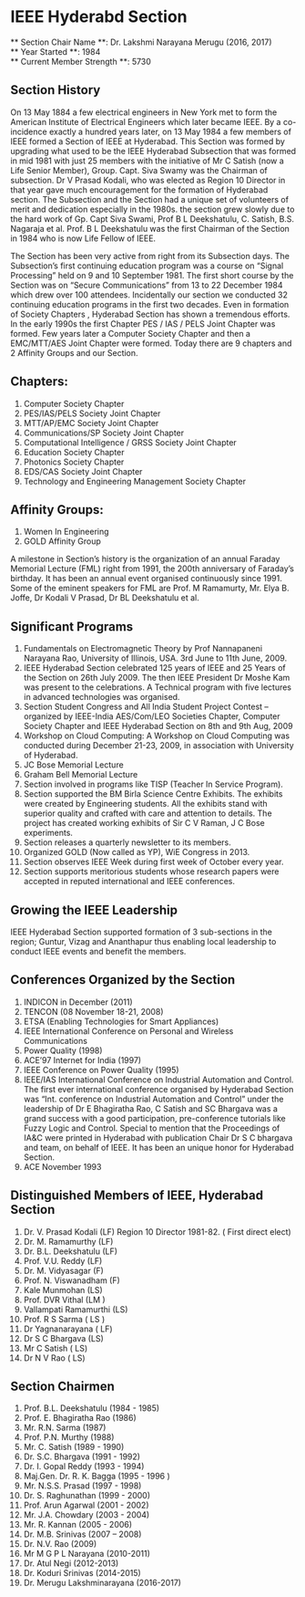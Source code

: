 # IEEE Hyderabd Section 

** Section Chair Name **: Dr. Lakshmi Narayana Merugu (2016, 2017)  
** Year Started **: 1984  
** Current Member Strength **: 5730  

## Section History

On 13 May 1884 a few electrical engineers in New York met to form the American Institute of
Electrical Engineers which later became IEEE. By a co-incidence exactly a hundred years later,
on 13 May 1984 a few members of IEEE formed a Section of IEEE at Hyderabad. This Section
was formed by upgrading what used to be the IEEE Hyderabad Subsection that was formed in
mid 1981 with just 25 members with the initiative of Mr C Satish (now a Life Senior Member),
Group. Capt. Siva Swamy was the Chairman of subsection. Dr V Prasad Kodali, who was elected
as Region 10 Director in that year gave much encouragement for the formation of Hyderabad
section. The Subsection and the Section had a unique set of volunteers of merit and dedication
especially in the 1980s. the section grew slowly due to the hard work of Gp. Capt Siva Swami,
Prof B L Deekshatulu, C. Satish, B.S. Nagaraja et al. Prof. B L Deekshatulu was the first
Chairman of the Section in 1984 who is now Life Fellow of IEEE.

The Section has been very active from right from its Subsection days. The Subsection’s first
continuing education program was a course on “Signal Processing” held on 9 and 10 September
1981. The first short course by the Section was on “Secure Communications” from 13 to 22
December 1984 which drew over 100 attendees. Incidentally our section we conducted 32
continuing education programs in the first two decades. Even in formation of Society Chapters ,
Hyderabad Section has shown a tremendous efforts. In the early 1990s the first Chapter PES /
IAS / PELS Joint Chapter was formed. Few years later a Computer Society Chapter and then a
EMC/MTT/AES Joint Chapter were formed.
Today there are 9 chapters and 2 Affinity Groups and our Section.

## Chapters:
1. Computer Society Chapter
2. PES/IAS/PELS Society Joint Chapter
3. MTT/AP/EMC Society Joint Chapter
4. Communications/SP Society Joint Chapter
5. Computational Intelligence / GRSS Society Joint Chapter
6. Education Society Chapter
7. Photonics Society Chapter
8. EDS/CAS Society Joint Chapter
9. Technology and Engineering Management Society Chapter

## Affinity Groups:
1. Women In Engineering
2. GOLD Affinity Group

A milestone in Section’s history is the organization of an annual Faraday Memorial Lecture
(FML) right from 1991, the 200th anniversary of Faraday’s birthday. It has been an annual event
organised continuously since 1991. Some of the eminent speakers for FML are Prof. M
Ramamurty, Mr. Elya B. Joffe, Dr Kodali V Prasad, Dr BL Deekshatulu et al.

## Significant Programs
1. Fundamentals on Electromagnetic Theory by Prof Nannapaneni Narayana Rao, University of Illinois, USA. 3rd June to 11th June, 2009.  
2. IEEE Hyderabad Section celebrated 125 years of IEEE and 25 Years of the Section on 26th July 2009. The then IEEE President Dr Moshe Kam was present to the celebrations. A Technical program with five lectures in advanced technologies was organised.  
3. Section Student Congress and All India Student Project Contest – organized by IEEE-India AES/Com/LEO Societies Chapter, Computer Society Chapter and IEEE Hyderabad Section on 8th and 9th Aug, 2009  
4. Workshop on Cloud Computing: A Workshop on Cloud Computing was conducted during December 21-23, 2009, in association with University of Hyderabad.  
5. JC Bose Memorial Lecture  
6. Graham Bell Memorial Lecture  
7. Section involved in programs like TISP (Teacher In Service Program).  
8. Section supported the BM Birla Science Centre Exhibits. The exhibits were created by Engineering students. All the exhibits stand with superior quality and crafted with care and attention to details. The project has created working exhibits of Sir C V Raman, J C Bose experiments.  
9. Section releases a quarterly newsletter to its members.  
10. Organized GOLD  (Now called as YP), WiE Congress in 2013.  
11. Section observes IEEE Week during first week of October every year.  
12. Section supports meritorious students whose research papers were accepted in reputed international and IEEE conferences.  

## Growing the IEEE Leadership
IEEE Hyderabad Section supported formation of 3 sub-sections in the region; Guntur, Vizag and Ananthapur thus enabling local leadership to conduct IEEE events and benefit the members.

## Conferences Organized by the Section

1. INDICON in December (2011)  
2. TENCON (08 November 18-21, 2008)  
3. ETSA (Enabling Technologies for Smart Appliances)  
4. IEEE International Conference on Personal and Wireless Communications  
5. Power Quality (1998)  
6. ACE’97 Internet for India  (1997)  
7. IEEE Conference on Power Quality (1995)  
8. IEEE/IAS International Conference on Industrial Automation and Control.
The first ever international conference organised by Hyderabad Section was “Int. conference on Industrial Automation and Control” under the leadership of Dr E Bhagiratha Rao, C Satish and SC Bhargava  was a grand success with a good participation, pre-conference tutorials like  Fuzzy Logic and Control. Special to mention that the Proceedings of IA&C  were printed in Hyderabad with publication Chair Dr S C bhargava and team, on behalf of IEEE. It has been an unique honor for Hyderabad Section.  
9. ACE November 1993  

## Distinguished Members of IEEE, Hyderabad Section

1. Dr. V. Prasad Kodali (LF) Region 10 Director 1981-82. ( First direct elect)  
2. Dr. M. Ramamurthy (LF)  
3. Dr. B.L. Deekshatulu (LF)  
4. Prof. V.U. Reddy (LF)  
5. Dr. M. Vidyasagar (F)  
6. Prof. N. Viswanadham (F)  
7. Kale Munmohan (LS) 
8. Prof. DVR Vithal (LM )  
9. Vallampati Ramamurthi (LS)  
10. Prof. R S Sarma ( LS )  
11. Dr Yagnanarayana ( LF)  
12. Dr S C Bhargava (LS)  
13. Mr C Satish ( LS)  
14. Dr N V Rao ( LS)  

## Section Chairmen

1. Prof. B.L. Deekshatulu (1984 - 1985)  
2. Prof. E. Bhagiratha Rao (1986)  
3. Mr. R.N. Sarma (1987) 
4. Prof. P.N. Murthy (1988)  
5. Mr. C. Satish (1989 - 1990)  
6. Dr. S.C. Bhargava (1991 - 1992)  
7. Dr. I. Gopal Reddy (1993 - 1994)  
8. Maj.Gen. Dr. R. K. Bagga (1995 - 1996 )  
9. Mr. N.S.S. Prasad (1997 - 1998)  
10. Dr. S. Raghunathan (1999 - 2000)  
11. Prof. Arun Agarwal (2001 - 2002)  
12. Mr. J.A. Chowdary (2003 - 2004)  
13. Mr. R. Kannan (2005 - 2006)  
14. Dr. M.B. Srinivas (2007 – 2008)  
15. Dr. N.V. Rao (2009)  
16. Mr M G P L Narayana  (2010-2011)  
17. Dr. Atul Negi (2012-2013)  
18. Dr. Koduri Srinivas (2014-2015)  
19. Dr. Merugu Lakshminarayana (2016-2017)  



